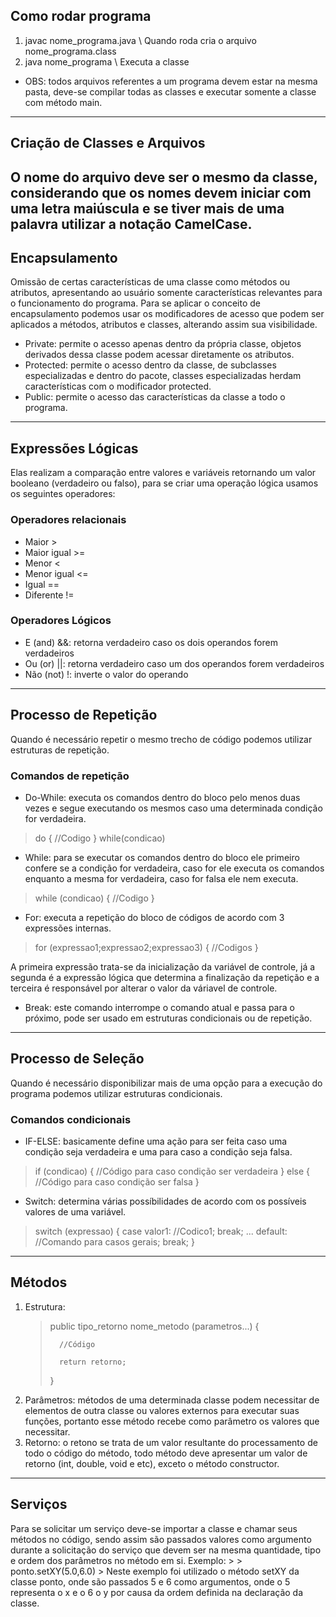 ## Como rodar programa
1. javac nome_programa.java \\ Quando roda cria o arquivo nome_programa.class
2. java nome_programa \\ Executa a classe
* OBS: todos arquivos referentes a um programa devem estar na mesma pasta, deve-se compilar todas as classes e executar somente a classe com método main.
---
## Criação de Classes e Arquivos
O nome do arquivo deve ser o mesmo da classe, considerando que os nomes devem iniciar com uma letra maiúscula e se tiver mais de uma palavra utilizar a notação CamelCase.
---
## Encapsulamento
Omissão de certas características de uma classe como métodos ou atributos, apresentando ao usuário somente características relevantes para o funcionamento do programa.
Para se aplicar o conceito de encapsulamento podemos usar os modificadores de acesso que podem ser aplicados a métodos, atributos e classes, alterando assim sua visibilidade.
* Private: permite o acesso apenas dentro da própria classe, objetos derivados dessa classe podem acessar diretamente os atributos.
* Protected: permite o acesso dentro da classe, de subclasses especializadas e dentro do pacote, classes especializadas herdam características com o modificador protected.
* Public: permite o acesso das características da classe a todo o programa.
---
## Expressões Lógicas
Elas realizam a comparação entre valores e variáveis retornando um valor booleano (verdadeiro ou falso), para se criar uma operação lógica usamos os seguintes operadores:
### Operadores relacionais
* Maior >
* Maior igual >=
* Menor <
* Menor igual <=
* Igual ==
* Diferente !=
### Operadores Lógicos
* E (and) &&: retorna verdadeiro caso os dois operandos forem verdadeiros
* Ou (or) ||: retorna verdadeiro caso um dos operandos forem verdadeiros
* Não (not) !: inverte o valor do operando
---
## Processo de Repetição
Quando é necessário repetir o mesmo trecho de código podemos utilizar estruturas de repetição.
### Comandos de repetição
* Do-While: executa os comandos dentro do bloco pelo menos duas vezes e segue executando os mesmos 
caso uma determinada condição for verdadeira.
>
>   do {
>       //Codigo
>   } while(condicao)
>
* While: para se executar os comandos dentro do bloco ele primeiro confere se a condição for verdadeira, caso for ele executa os comandos enquanto a mesma for verdadeira, caso for falsa ele nem executa.
>
>   while (condicao) { 
>       //Codigo
>   }
>
* For: executa a repetição do bloco de códigos de acordo com 3 expressões internas.
>
>   for (expressao1;expressao2;expressao3) {
>       //Codigos
>   }
>
A primeira expressão trata-se da inicialização da variável de controle, já a segunda é a expressão lógica que determina a finalização da repetição e a terceira é responsável por alterar o valor da váriavel de controle.
* Break: este comando interrompe o comando atual e passa para o próximo, pode ser usado em estruturas condicionais ou de repetição.
---
## Processo de Seleção
Quando é necessário disponibilizar mais de uma opção para a execução do programa podemos utilizar estruturas condicionais.
### Comandos condicionais
* IF-ELSE: basicamente define uma ação para ser feita caso uma condição seja verdadeira e uma
para caso a condição seja falsa.
>
>   if (condicao) {
>       //Código para caso condição ser verdadeira
>   }
>   else {
>       //Código para caso condição ser falsa
>   }
>
* Switch: determina várias possíbilidades de acordo com os possíveis valores de uma variável.
>
>   switch (expressao) {
>       case valor1:
>           //Codico1;
>       break;
>       ...
>       default:
>           //Comando para casos gerais;
>       break;
>   }
>           
---
## Métodos
1. Estrutura:
    >   public tipo_retorno nome_metodo (parametros...) {
    >
    >       //Código
    >
    >       return retorno;
    >
    >   }
2. Parâmetros: métodos de uma determinada classe podem necessitar de elementos de outra classe ou valores externos para executar suas funções, portanto esse método recebe como parâmetro os valores que necessitar.
3. Retorno: o retono se trata de um valor resultante do processamento de todo o código do método, todo método deve apresentar um valor de retorno (int, double, void e etc), exceto o método constructor.
---
## Serviços
Para se solicitar um serviço deve-se importar a classe e chamar seus métodos no código, sendo assim são passados valores como argumento durante a solicitação do serviço que devem ser na mesma quantidade, tipo e ordem dos parâmetros no método em si. Exemplo:
    >
    >   ponto.setXY(5.0,6.0)
    >
Neste exemplo foi utilizado o método setXY da classe ponto, onde são passados 5 e 6 como argumentos, onde o 5 representa o x e o 6 o y por causa da ordem definida na declaração da classe.